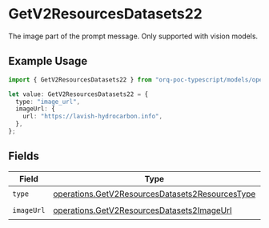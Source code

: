 # GetV2ResourcesDatasets22

The image part of the prompt message. Only supported with vision models.

## Example Usage

```typescript
import { GetV2ResourcesDatasets22 } from "orq-poc-typescript/models/operations";

let value: GetV2ResourcesDatasets22 = {
  type: "image_url",
  imageUrl: {
    url: "https://lavish-hydrocarbon.info",
  },
};
```

## Fields

| Field                                                                                                              | Type                                                                                                               | Required                                                                                                           | Description                                                                                                        |
| ------------------------------------------------------------------------------------------------------------------ | ------------------------------------------------------------------------------------------------------------------ | ------------------------------------------------------------------------------------------------------------------ | ------------------------------------------------------------------------------------------------------------------ |
| `type`                                                                                                             | [operations.GetV2ResourcesDatasets2ResourcesType](../../models/operations/getv2resourcesdatasets2resourcestype.md) | :heavy_check_mark:                                                                                                 | N/A                                                                                                                |
| `imageUrl`                                                                                                         | [operations.GetV2ResourcesDatasets2ImageUrl](../../models/operations/getv2resourcesdatasets2imageurl.md)           | :heavy_check_mark:                                                                                                 | N/A                                                                                                                |